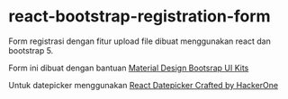# react-bootstrap-registration-form

Form registrasi dengan fitur upload file dibuat menggunakan react dan bootstrap 5. 

Form ini dibuat dengan bantuan [Material Design Bootsrap UI Kits](https://mdbootstrap.com/)

Untuk datepicker menggunakan [React Datepicker Crafted by HackerOne](https://reactdatepicker.com/)
